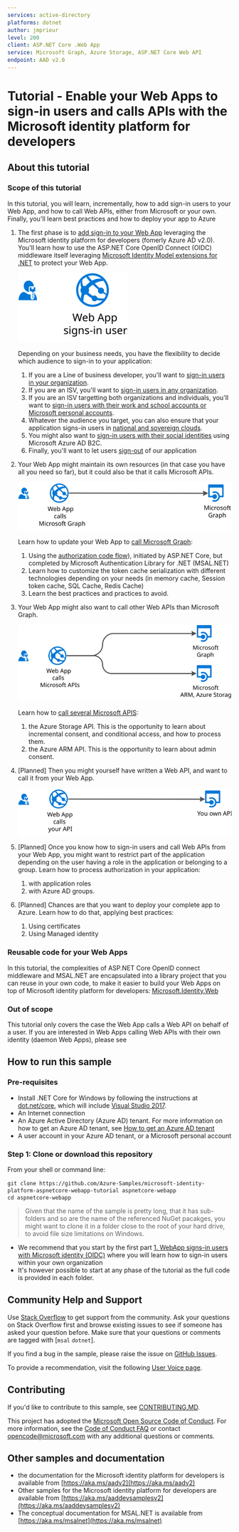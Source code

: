 ```yaml
---
services: active-directory
platforms: dotnet
author: jmprieur
level: 200
client: ASP.NET Core .Web App
service: Microsoft Graph, Azure Storage, ASP.NET Core Web API
endpoint: AAD v2.0
---
```

# Tutorial - Enable your Web Apps to sign-in users and calls APIs with the Microsoft identity platform for developers

## About this tutorial

### Scope of this tutorial

In this tutorial, you will learn, incrementally, how to add sign-in users to your Web App, and how to call Web APIs, either from Microsoft or your own. Finally, you'll learn best practices and how to deploy your app to Azure

1. The first phase is to [add sign-in to your Web App](1.%20WebApp%20signs-in%20users%20with%20Microsoft%20Identity%20(OIDC)) leveraging the Microsoft identity platform for developers (fomerly Azure AD v2.0). You'll learn how to use  the ASP.NET Core OpenID Connect (OIDC) middleware itself leveraging [Microsoft Identity Model extensions for .NET](https://github.com/AzureAD/azure-activedirectory-identitymodel-extensions-for-dotnet/wiki) to protect your Web App.

   ![Web apps signs-in users](./ReadmeFiles/Web-app-signs-in-users.svg)

   Depending on your business needs, you have the flexibility to decide which audience to sign-in to your application:
   1. If you are a Line of business developer, you'll want to [sign-in users in your organization](./1.%20WebApp%20signs-in%20users%20with%20Microsoft%20Identity%20(OIDC)/1.2.%20in%20myy%20org).
   1. If you are an ISV, you'll want to [sign-in users in any organization](./1.%20WebApp%20signs-in%20users%20with%20Microsoft%20Identity%20(OIDC)/1.2.%20in%20any%20org).
   1. If you are an ISV targetting both organizations and individuals, you'll want to [sign-in users with their work and school accounts or Microsoft personal accounts](./1.%20WebApp%20signs-in%20users%20with%20Microsoft%20Identity%20(OIDC)/1.3.%20with%20work%20and%20school%20or%20personal%20accounts
).
   1. Whatever the audience you target, you can also ensure that your application signs-in users in [national and sovereign clouds](./1.%20WebApp%20signs-in%20users%20with%20Microsoft%20Identity%20(OIDC)/1.4.%20in%20national%20and%20sovereign%20clouds
).
   1. You might also want to [sign-in users with their social identities](./1.%20WebApp%20signs-in%20users%20with%20Microsoft%20Identity%20(OIDC)/1.5.%20with%20social%20identities%20(B2C)
) using Microsoft Azure AD B2C.
   1. Finally, you'll want to let users [sign-out](./1.%20WebApp%20signs-in%20users%20with%20Microsoft%20Identity%20(OIDC)/1.6.%20and%20lets%20them%20sign-out) of our application

2. Your Web App might maintain its own resources (in that case you have all you need so far), but it could also be that it calls Microsoft APIs.

   ![Web apps calls Microsoft Graph](./ReadmeFiles/Web-app-calls-Microsoft-Graph.svg)

   Learn how to update your Web App to [call Microsoft Graph](2.%20WebApp%20calls%20Microsoft%20Graph%20on%20behalf%20of%20signed-in%20user):

   1. Using the [authorization code flow](2.%20WebApp%20calls%20Microsoft%20Graph%20on%20behalf%20of%20signed-in%20user/2.1.%20using%20authorization%20code%20flow
)), initiated by ASP.NET Core, but completed by Microsoft Authentication Library for .NET (MSAL.NET)
   2. Learn how to customize the token cache serialization with different technologies depending on your needs (in memory cache, Session token cache, SQL Cache, Redis Cache)
   3. Learn the best practices and practices to avoid.

3. Your Web App might also want to call other Web APIs than Microsoft Graph.

   ![Web apps calls Microsoft APIs](./ReadmeFiles/web-app-calls-microsoft-apis.svg)

   Learn how to [call several Microsoft APIS](./3.%20WebApp%20calls%20several%20APIS%20(incremental%20consent%20and%20CA)):

   1. the Azure Storage API. This is the opportunity to learn about incremental consent, and conditional access, and how to process them.
   2. the Azure ARM API. This is the opportunity to learn about admin consent.

4. [Planned] Then you might yourself have written a Web API, and want to call it from your Web App.

   ![Web apps calls Microsoft APIs](./ReadmeFiles/web-app-calls-your-api.svg)

5. [Planned] Once you know how to sign-in users and call Web APIs from your Web App, you might want to restrict part of the application depending on the user having a role in the application or belonging to a group. Learn how to process authorization in your application:

   1. with application roles
   2. with Azure AD groups.

6. [Planned] Chances are that you want to deploy your complete app to Azure. Learn how to do that, applying best practices:

   1. Using certificates
   2. Using Managed identity

### Reusable code for your Web Apps

In this tutorial, the complexities of ASP.NET Core OpenID connect middleware and MSAL.NET are encapsulated into a library project that you can reuse in your own code, to make it easier to build your Web Apps on top of Microsoft identity platform for developers: [Microsoft.Identity.Web](Microsoft.Identity.Web)

### Out of scope

This tutorial only covers the case the Web App calls a Web API on behalf of a user. If you are interested in Web Apps calling Web APIs with their own identity (daemon Web Apps), please see []()

## How to run this sample

### Pre-requisites

- Install .NET Core for Windows by following the instructions at [dot.net/core](https://dot.net/core), which will include [Visual Studio 2017](https://aka.ms/vsdownload).
- An Internet connection
- An Azure Active Directory (Azure AD) tenant. For more information on how to get an Azure AD tenant, see [How to get an Azure AD tenant](https://azure.microsoft.com/en-us/documentation/articles/active-directory-howto-tenant/)
- A user account in your Azure AD tenant, or a Microsoft personal account

### Step 1:  Clone or download this repository

From your shell or command line:

```Shell
git clone https://github.com/Azure-Samples/microsoft-identity-platform-aspnetcore-webapp-tutorial aspnetcore-webapp
cd aspnetcore-webapp
```

> Given that the name of the sample is pretty long, that it has sub-folders and so are the name of the referenced NuGet pacakges, you might want to clone it in a folder close to the root of your hard drive, to avoid file size limitations on Windows.

- We recommend that you start by the first part [1. WebApp signs-in users with Microsoft identity (OIDC)](1.%20WebApp%20signs-in%20users%20with%20Microsoft%20Identity%20(OIDC)) where you will learn how to sign-in users within your own organization
- It's however possible to start at any phase of the tutorial as the full code is provided in each folder.

## Community Help and Support

Use [Stack Overflow](http://stackoverflow.com/questions/tagged/msal) to get support from the community.
Ask your questions on Stack Overflow first and browse existing issues to see if someone has asked your question before.
Make sure that your questions or comments are tagged with [`msal` `dotnet`].

If you find a bug in the sample, please raise the issue on [GitHub Issues](../../issues).

To provide a recommendation, visit the following [User Voice page](https://feedback.azure.com/forums/169401-azure-active-directory).

## Contributing

If you'd like to contribute to this sample, see [CONTRIBUTING.MD](/CONTRIBUTING.md).

This project has adopted the [Microsoft Open Source Code of Conduct](https://opensource.microsoft.com/codeofconduct/). For more information, see the [Code of Conduct FAQ](https://opensource.microsoft.com/codeofconduct/faq/) or contact [opencode@microsoft.com](mailto:opencode@microsoft.com) with any additional questions or comments.

## Other samples and documentation

- the documentation for the Microsoft identity platform for developers is available from [https://aka.ms/aadv2](https://aka.ms/aadv2)
- Other samples for the Microsoft identity platform for developers are available from [https://aka.ms/aaddevsamplesv2](https://aka.ms/aaddevsamplesv2)
- The conceptual documentation for MSAL.NET is available from [https://aka.ms/msalnet](https://aka.ms/msalnet)
